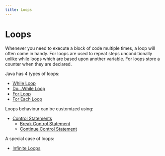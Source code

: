 ```yaml
---
title: Loops
---
```

# Loops

Whenever you need to execute a block of code multiple times, a loop will often come in handy.
For loops are used to repeat steps unconditionally unlike while loops which are based upon another variable.
For loops store a counter when they are declared.

Java has 4 types of loops:
* [While Loop](loops/while-loop)
* [Do...While Loop](loops/do-while-loop)
* [For Loop](loops/for-loop)
* [For Each Loop](loops/for-each-loop)

Loops behaviour can be customized using:
* [Control Statements](loops/control-statements)
    * [Break Control Statement](loops/break-control-statement)
    * [Continue Control Statement](loops/continue-control-statement)

A special case of loops:
* [Infinite Loops](loops/infinite-loops)
